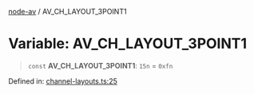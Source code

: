[node-av](../globals.md) / AV\_CH\_LAYOUT\_3POINT1

# Variable: AV\_CH\_LAYOUT\_3POINT1

> `const` **AV\_CH\_LAYOUT\_3POINT1**: `15n` = `0xfn`

Defined in: [channel-layouts.ts:25](https://github.com/seydx/av/blob/f8631fc881b394300b1479f511d55cf1c370a87f/src/constants/channel-layouts.ts#L25)
